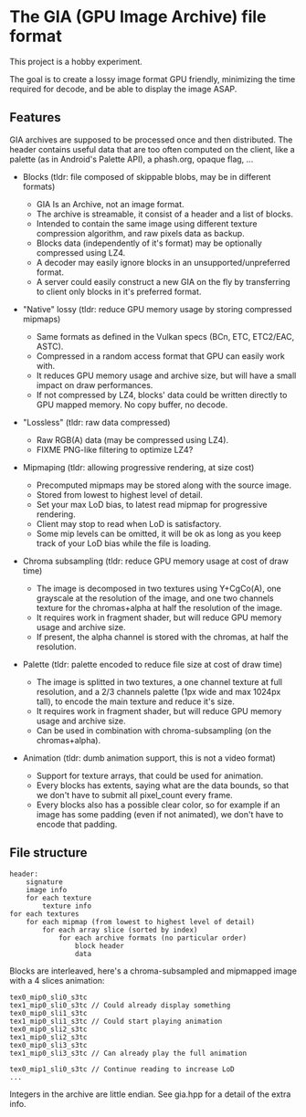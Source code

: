The GIA (GPU Image Archive) file format
===================

This project is a hobby experiment.

The goal is to create a lossy image format GPU friendly, minimizing the time
required for decode, and be able to display the image ASAP.

Features
--------

GIA archives are supposed to be processed once and then distributed. The header
contains useful data that are too often computed on the client, like a palette
(as in Android's Palette API), a phash.org, opaque flag, ...

- Blocks (tldr: file composed of skippable blobs, may be in different formats)
    * GIA Is an Archive, not an image format.
    * The archive is streamable, it consist of a header and a list of blocks.
    * Intended to contain the same image using different texture compression
        algorithm, and raw pixels data as backup.
    * Blocks data (independently of it's format) may be optionally compressed
        using LZ4.
    * A decoder may easily ignore blocks in an unsupported/unpreferred format.
    * A server could easily construct a new GIA on the fly by transferring to
        client only blocks in it's preferred format.

- "Native" lossy (tldr: reduce GPU memory usage by storing compressed mipmaps)
    * Same formats as defined in the Vulkan specs (BCn, ETC, ETC2/EAC, ASTC).
    * Compressed in a random access format that GPU can easily work with.
    * It reduces GPU memory usage and archive size, but will have
        a small impact on draw performances.
    * If not compressed by LZ4, blocks' data could be written directly to GPU
        mapped memory. No copy buffer, no decode.

- "Lossless" (tldr: raw data compressed)
    * Raw RGB(A) data (may be compressed using LZ4).
    * FIXME PNG-like filtering to optimize LZ4?

- Mipmaping (tldr: allowing progressive rendering, at size cost)
    * Precomputed mipmaps may be stored along with the source image.
    * Stored from lowest to highest level of detail.
    * Set your max LoD bias, to latest read mipmap for progressive rendering.
    * Client may stop to read when LoD is satisfactory.
    * Some mip levels can be omitted, it will be ok as long as you keep track
        of your LoD bias while the file is loading.

- Chroma subsampling (tldr: reduce GPU memory usage at cost of draw time)
    * The image is decomposed in two textures using Y+CgCo(A), one grayscale at
        the resolution of the image, and one two channels texture for the
        chromas+alpha at half the resolution of the image.
    * It requires work in fragment shader, but will reduce GPU memory usage
        and archive size.
    * If present, the alpha channel is stored with the chromas, at half the
        resolution.

- Palette (tldr: palette encoded to reduce file size at cost of draw time)
    * The image is splitted in two textures, a one channel texture at full
        resolution, and a 2/3 channels palette (1px wide and max 1024px tall),
        to encode the main texture and reduce it's size.
    * It requires work in fragment shader, but will reduce GPU memory usage
        and archive size.
    * Can be used in combination with chroma-subsampling (on the chromas+alpha).

- Animation (tldr: dumb animation support, this is not a video format)
    * Support for texture arrays, that could be used for animation.
    * Every blocks has extents, saying what are the data bounds, so that we
        don't have to submit all pixel_count every frame.
    * Every blocks also has a possible clear color, so for example if an image
        has some padding (even if not animated), we don't have to encode that
        padding.

File structure
-----------

    header:
        signature
        image info
        for each texture
            texture info
    for each textures
        for each mipmap (from lowest to highest level of detail)
            for each array slice (sorted by index)
                for each archive formats (no particular order)
                    block header
                    data

Blocks are interleaved, here's a chroma-subsampled and mipmapped image with
a 4 slices animation:

    tex0_mip0_sli0_s3tc
    tex1_mip0_sli0_s3tc // Could already display something
    tex0_mip0_sli1_s3tc
    tex1_mip0_sli1_s3tc // Could start playing animation
    tex0_mip0_sli2_s3tc
    tex1_mip0_sli2_s3tc
    tex0_mip0_sli3_s3tc
    tex1_mip0_sli3_s3tc // Can already play the full animation

    tex0_mip1_sli0_s3tc // Continue reading to increase LoD
    ...

Integers in the archive are little endian.
See gia.hpp for a detail of the extra info.
